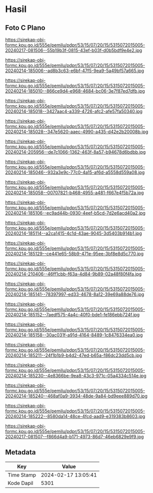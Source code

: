 # Hasil

## Foto C Plano

https://sirekap-obj-formc.kpu.go.id/555e/pemilu/pdpr/53/15/07/20/15/5315072015005-20240217-081506--55b19b3f-0815-43ef-b03f-d0b5bdf9e4e2.jpg

https://sirekap-obj-formc.kpu.go.id/555e/pemilu/pdpr/53/15/07/20/15/5315072015005-20240214-185006--ad8b3c63-e6bf-47f5-9ea9-5a49bf57a665.jpg

https://sirekap-obj-formc.kpu.go.id/555e/pemilu/pdpr/53/15/07/20/15/5315072015005-20240214-185010--866ce9d4-e968-4684-bc06-3e7f87ed7dfb.jpg

https://sirekap-obj-formc.kpu.go.id/555e/pemilu/pdpr/53/15/07/20/15/5315072015005-20240214-185018--3427aac4-a339-4726-afc2-afe57fa50340.jpg

https://sirekap-obj-formc.kpu.go.id/555e/pemilu/pdpr/53/15/07/20/15/5315072015005-20240214-185028--347e5620-aaec-4990-a435-d42e2b20008b.jpg

https://sirekap-obj-formc.kpu.go.id/555e/pemilu/pdpr/53/15/07/20/15/5315072015005-20240214-205956--de7c1066-1362-463f-8a57-b94678d6bdbb.jpg

https://sirekap-obj-formc.kpu.go.id/555e/pemilu/pdpr/53/15/07/20/15/5315072015005-20240214-185046--932a3e9c-77c0-4a15-af6d-a5558d559a08.jpg

https://sirekap-obj-formc.kpu.go.id/555e/pemilu/pdpr/53/15/07/20/15/5315072015005-20240214-185058--00707821-b468-4955-a481-f667e4f5b72a.jpg

https://sirekap-obj-formc.kpu.go.id/555e/pemilu/pdpr/53/15/07/20/15/5315072015005-20240214-185106--ec9ad44b-0930-4eef-b5cd-7d2e6acd40a2.jpg

https://sirekap-obj-formc.kpu.go.id/555e/pemilu/pdpr/53/15/07/20/15/5315072015005-20240214-185114--a2ca1415-4c1d-43ae-9045-3d5403b914b1.jpg

https://sirekap-obj-formc.kpu.go.id/555e/pemilu/pdpr/53/15/07/20/15/5315072015005-20240214-185129--ce441e65-58b9-471e-95ee-3bf8e8d5c770.jpg

https://sirekap-obj-formc.kpu.go.id/555e/pemilu/pdpr/53/15/07/20/15/5315072015005-20240214-210406--46ff1cbb-f63a-4d84-9b89-02a48f80f4fa.jpg

https://sirekap-obj-formc.kpu.go.id/555e/pemilu/pdpr/53/15/07/20/15/5315072015005-20240214-185141--78397997-ed33-4678-8a12-39e69a88de76.jpg

https://sirekap-obj-formc.kpu.go.id/555e/pemilu/pdpr/53/15/07/20/15/5315072015005-20240214-185152--7aedf575-4a4c-40f0-bde1-fe186ebb724f.jpg

https://sirekap-obj-formc.kpu.go.id/555e/pemilu/pdpr/53/15/07/20/15/5315072015005-20240214-185158--30ac031f-a91d-4164-8489-1c8476334ea0.jpg

https://sirekap-obj-formc.kpu.go.id/555e/pemilu/pdpr/53/15/07/20/15/5315072015005-20240214-185211--24f1b1b9-b4d2-47ed-b65a-f86dc23dd5cb.jpg

https://sirekap-obj-formc.kpu.go.id/555e/pemilu/pdpr/53/15/07/20/15/5315072015005-20240214-185230--4e8366be-9ea8-43c3-971c-05a4334c514e.jpg

https://sirekap-obj-formc.kpu.go.id/555e/pemilu/pdpr/53/15/07/20/15/5315072015005-20240214-185240--468af0a9-3934-48de-9a84-bd9eee889d70.jpg

https://sirekap-obj-formc.kpu.go.id/555e/pemilu/pdpr/53/15/07/20/15/5315072015005-20240214-185222--8580da14-48ce-4fcd-aad9-e319383b8603.jpg

https://sirekap-obj-formc.kpu.go.id/555e/pemilu/pdpr/53/15/07/20/15/5315072015005-20240217-081507--f866d4a9-b171-4973-86d7-46eb6829e9f9.jpg


## Metadata

| Key        | Value               |
| ---------- | ------------------- |
| Time Stamp | 2024-02-17 13:05:41 |
| Kode Dapil | 5301                |



